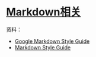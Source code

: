 # [Markdown相关](https://github.com/hadleysu/gitblog/issues/3)

  资料：

*    [Google Markdown  Style Guide](https://github.com/google/styleguide/blob/gh-pages/docguide/style.md)
*    [Markdown  Style Guide](https://cirosantilli.com/markdown-style-guide/)